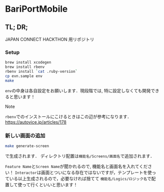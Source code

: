 # BariPortMobile
## TL; DR;
JAPAN CONNECT HACKTHON 用リポジトリ

### Setup
```bash
brew install xcodegen
brew install rbenv
rbenv install `cat .ruby-version`
cp evn.sample env
make
```

`env`の中身は各自設定をお願いします．現段階では, 特に設定しなくても開発できると思います！

> [!NOTE]
> `rbenv`でのインストールにこけるときはこの辺が参考になります．
> https://autovice.jp/articles/178

### 新しい画面の追加
```bash
make generate-screen
```
で生成されます．
ディレクトリ配置は`機能名/Screens/画面名`で追加されます．

`Feature Name`と`Screen Name`が聞かれるので, 機能名と画面名を入れてください！
`Interactor`は画面とついになる存在ではないですが，テンプレートを使っている以上生成されるので，必要なければ捨てて
`機能名/Logics/ロジック名`で配置して使って行くといいと思います！
